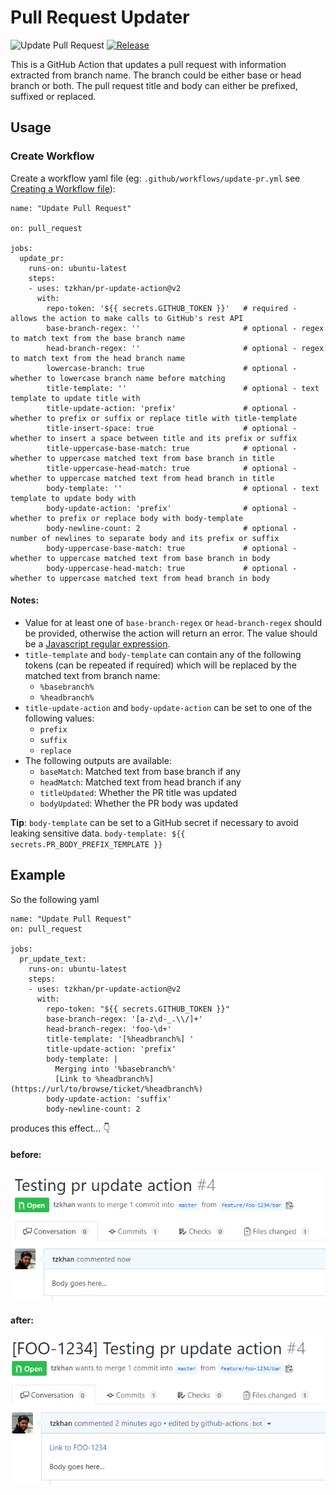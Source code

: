 # Pull Request Updater

![Update Pull Request](https://github.com/tzkhan/pr-update-action/workflows/Update%20Pull%20Request/badge.svg)
[![Release](https://img.shields.io/github/release/tzkhan/pr-update-action.svg)](https://github.com/tzkhan/pr-update-action/releases/latest)

This is a GitHub Action that updates a pull request with information extracted from branch name. The branch could be either base or head branch or both. The pull request title and body can either be prefixed, suffixed or replaced.

## Usage

### Create Workflow

Create a workflow yaml file (eg: `.github/workflows/update-pr.yml` see [Creating a Workflow file](https://docs.github.com/en/free-pro-team@latest/actions/learn-github-actions/introduction-to-github-actions#create-an-example-workflow)):

```
name: "Update Pull Request"

on: pull_request

jobs:
  update_pr:
    runs-on: ubuntu-latest
    steps:
    - uses: tzkhan/pr-update-action@v2
      with:
        repo-token: '${{ secrets.GITHUB_TOKEN }}'   # required - allows the action to make calls to GitHub's rest API
        base-branch-regex: ''                       # optional - regex to match text from the base branch name
        head-branch-regex: ''                       # optional - regex to match text from the head branch name
        lowercase-branch: true                      # optional - whether to lowercase branch name before matching
        title-template: ''                          # optional - text template to update title with
        title-update-action: 'prefix'               # optional - whether to prefix or suffix or replace title with title-template
        title-insert-space: true                    # optional - whether to insert a space between title and its prefix or suffix
        title-uppercase-base-match: true            # optional - whether to uppercase matched text from base branch in title
        title-uppercase-head-match: true            # optional - whether to uppercase matched text from head branch in title
        body-template: ''                           # optional - text template to update body with
        body-update-action: 'prefix'                # optional - whether to prefix or replace body with body-template
        body-newline-count: 2                       # optional - number of newlines to separate body and its prefix or suffix
        body-uppercase-base-match: true             # optional - whether to uppercase matched text from base branch in body
        body-uppercase-head-match: true             # optional - whether to uppercase matched text from head branch in body
```

#### Notes:

- Value for at least one of `base-branch-regex` or `head-branch-regex` should be provided, otherwise the action will return an error. The value should be a [Javascript regular expression](https://developer.mozilla.org/en-US/docs/Web/JavaScript/Guide/Regular_Expressions).
- `title-template` and `body-template` can contain any of the following tokens (can be repeated if required) which will be replaced by the matched text from branch name:
  - `%basebranch%`
  - `%headbranch%`
- `title-update-action` and `body-update-action` can be set to one of the following values:
  - `prefix`
  - `suffix`
  - `replace`
- The following outputs are available:
  - `baseMatch`: Matched text from base branch if any
  - `headMatch`: Matched text from head branch if any
  - `titleUpdated`: Whether the PR title was updated
  - `bodyUpdated`: Whether the PR body was updated

**Tip**: `body-template` can be set to a GitHub secret if necessary to avoid leaking sensitive data. `body-template: ${{ secrets.PR_BODY_PREFIX_TEMPLATE }}`

## Example

So the following yaml

```
name: "Update Pull Request"
on: pull_request

jobs:
  pr_update_text:
    runs-on: ubuntu-latest
    steps:
    - uses: tzkhan/pr-update-action@v2
      with:
        repo-token: "${{ secrets.GITHUB_TOKEN }}"
        base-branch-regex: '[a-z\d-_.\\/]+'
        head-branch-regex: 'foo-\d+'
        title-template: '[%headbranch%] '
        title-update-action: 'prefix'
        body-template: |
          Merging into '%basebranch%'
          [Link to %headbranch%](https://url/to/browse/ticket/%headbranch%)
        body-update-action: 'suffix'
        body-newline-count: 2
```

produces this effect... :point_down:

#### before:
![pr before](img/pr-before.png)

#### after:
![pr after](img/pr-after.png)
